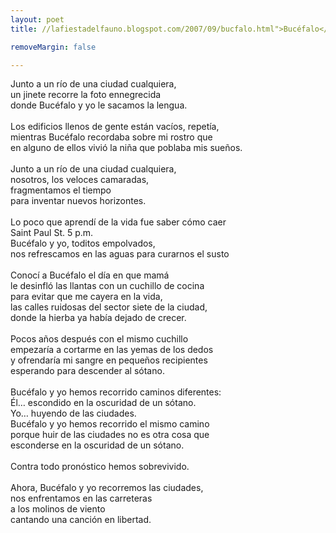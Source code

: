 ```yaml
---
layout: poet
title: //lafiestadelfauno.blogspot.com/2007/09/bucfalo.html">Bucéfalo</a>

removeMargin: false

---
```



<p>Junto  a un río de una ciudad cualquiera,<br />
un jinete recorre la foto ennegrecida<br />
donde Bucéfalo y yo le sacamos la lengua.<br />
<br />
Los edificios llenos de gente están vacíos, repetía,<br />
mientras Bucéfalo recordaba sobre mi rostro que <br />
en alguno de ellos vivió la niña que poblaba mis sueños.<br />
<br />
Junto a un río de una ciudad cualquiera,<br />
nosotros, los veloces camaradas, <br />
fragmentamos el tiempo<br />
para inventar nuevos horizontes.<br />
<br />
Lo poco que aprendí de la vida fue saber cómo caer<br />
Saint Paul St. 5 p.m.<br />
Bucéfalo y yo, toditos empolvados,<br />
nos refrescamos en las aguas para curarnos el susto<br />
<br />
Conocí a Bucéfalo el día en que mamá <br />
le desinfló las llantas con un cuchillo de cocina <br />
para evitar que me cayera en la vida, <br />
las calles ruidosas del sector siete de la ciudad,<br />
donde la hierba ya había dejado de crecer.<br />
<br />
Pocos  años después con el mismo cuchillo <br />
empezaría a cortarme en las yemas de los dedos <br />
y ofrendaría mi sangre en pequeños recipientes<br />
esperando para descender al sótano.<br />
<br />
Bucéfalo y yo hemos recorrido caminos diferentes:<br />
Él… escondido en la oscuridad de un sótano.<br />
Yo… huyendo de las ciudades.<br />
Bucéfalo y yo hemos recorrido el mismo camino<br />
porque huir de las ciudades no es otra cosa que<br />
esconderse en la oscuridad de un sótano.<br />
<br />
Contra todo pronóstico hemos sobrevivido.<br />
<br />
Ahora, Bucéfalo y yo recorremos las ciudades,<br />
nos enfrentamos en las carreteras <br />
a los molinos de viento<br />
cantando una canción en libertad.</p>
